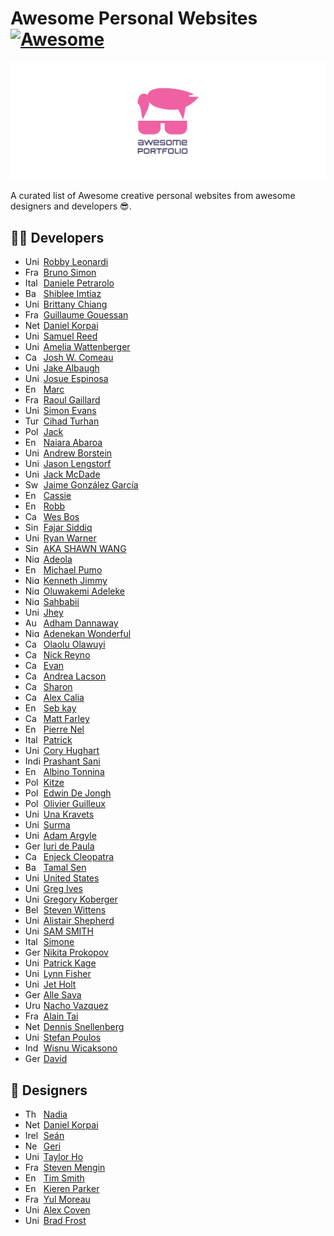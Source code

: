 # Awesome Personal Websites [![Awesome](https://cdn.rawgit.com/sindresorhus/awesome/d7305f38d29fed78fa85652e3a63e154dd8e8829/media/badge.svg)](https://github.com/Arif-un/awesome-portfolio-websites/)

<img src="https://raw.githubusercontent.com/Arif-un/awesome-portfolio-websites/031d3f14c3020bb1ae433638ca698ef4e54eab2e/img/awesome-portfolio-banner.svg" alt="awesome-designer-developers-portfolio-websites-banner">

 A curated list of Awesome creative personal websites from awesome designers and developers 😎.

## 👩‍💻 Developers

- <img src="https://www.worldometers.info/img/flags/us-flag.gif" title="United States" height="14px" width="25px" style="border-radius:3px"> [Robby Leonardi](http://rleonardi.com)
- <img src="https://www.worldometers.info/img/flags/fr-flag.gif" title="France" height="14px" width="25px" style="border-radius:3px"> [Bruno Simon](https://bruno-simon.com/)
- <img src="https://www.worldometers.info/img/flags/it-flag.gif" title="Italy" height="14px" width="25px" style="border-radius:3px"> [Daniele Petrarolo](https://www.danielepetrarolo.com/)
- <img src="https://www.worldometers.info/img/flags/bg-flag.gif" title="Bangladesh" height="14px" width="25px" style="border-radius:3px"> [Shiblee Imtiaz](https://shiblee.me/)
- <img src="https://www.worldometers.info/img/flags/us-flag.gif" title="United States" height="14px" width="25px" style="border-radius:3px"> [Brittany Chiang](https://brittanychiang.com/)
- <img src="https://www.worldometers.info/img/flags/fr-flag.gif" title="France" height="14px" width="25px" style="border-radius:3px"> [Guillaume Gouessan](https://guillaumegouessan.com/)
- <img src="https://www.worldometers.info/img/flags/nl-flag.gif" title="Netherlands" height="14px" width="25px" style="border-radius:3px"> [Daniel Korpai](https://danielkorpai.com/)
- <img src="https://www.worldometers.info/img/flags/us-flag.gif" title="United States" height="14px" width="25px" style="border-radius:3px"> [Samuel Reed](https://www.strml.net/)
- <img src="https://www.worldometers.info/img/flags/us-flag.gif" title="United States" height="14px" width="25px" style="border-radius:3px"> [Amelia Wattenberger](https://wattenberger.com/)
- <img src="https://www.worldometers.info/img/flags/ca-flag.gif" title="Canada" height="14px" width="25px" style="border-radius:3px"> [Josh W. Comeau](https://www.joshwcomeau.com/)
- <img src="https://www.worldometers.info/img/flags/us-flag.gif" title="United States" height="14px" width="25px" style="border-radius:3px"> [Jake Albaugh](https://jakealbaugh.com/)
- <img src="https://www.worldometers.info/img/flags/us-flag.gif" title="United States" height="14px" width="25px" style="border-radius:3px"> [Josue Espinosa](https://ejosue.com/)
- <img src="https://www.worldometers.info/img/flags/uk-flag.gif" title="England" height="14px" width="25px" style="border-radius:3px"> [Marc](http://mrcthms.com/)
- <img src="https://www.worldometers.info/img/flags/fr-flag.gif" title="France" height="14px" width="25px" style="border-radius:3px"> [Raoul Gaillard](https://www.raoul-gaillard.com/)
- <img src="https://www.worldometers.info/img/flags/uk-flag.gif" title="United Kingdom" height="14px" width="25px" style="border-radius:3px"> [Simon Evans](https://sii.im/)
- <img src="https://www.worldometers.info/img/flags/tu-flag.gif" title="Turkey" height="14px" width="25px" style="border-radius:3px"> [Cihad Turhan](https://cihadturhan.com/)
- <img src="https://www.worldometers.info/img/flags/pl-flag.gif" title="Poland" height="14px" width="25px" style="border-radius:3px"> [Jack](https://jacekjeznach.com/)
- <img src="https://www.worldometers.info/img/flags/uk-flag.gif" title="England" height="14px" width="25px" style="border-radius:3px"> [Naiara Abaroa](https://naknak.me/)
- <img src="https://www.worldometers.info/img/flags/us-flag.gif" title="United States" height="14px" width="25px" style="border-radius:3px"> [Andrew Borstein](https://andrewborstein.com/)
- <img src="https://www.worldometers.info/img/flags/us-flag.gif" title="United States" height="14px" width="25px" style="border-radius:3px"> [Jason Lengstorf](https://www.jason.af/)
- <img src="https://www.worldometers.info/img/flags/us-flag.gif" title="United States" height="14px" width="25px" style="border-radius:3px"> [Jack McDade](https://jackmcdade.com/)
- <img src="https://www.worldometers.info/img/flags/sw-flag.gif" title="Sweden" height="14px" width="25px" style="border-radius:3px"> [Jaime González García](https://www.barbarianmeetscoding.com/)
- <img src="https://www.worldometers.info/img/flags/uk-flag.gif" title="England" height="14px" width="25px" style="border-radius:3px"> [Cassie](https://www.cassie.codes/)
- <img src="https://www.worldometers.info/img/flags/uk-flag.gif" title="England" height="14px" width="25px" style="border-radius:3px"> [Robb](https://robbowen.digital/)
- <img src="https://www.worldometers.info/img/flags/ca-flag.gif" title="Canada" height="14px" width="25px" style="border-radius:3px"> [Wes Bos](https://wesbos.com/)
- <img src="https://www.worldometers.info/img/flags/sn-flag.gif" title="Singapore" height="14px" width="25px" style="border-radius:3px"> [Fajar Siddiq](https://fajarsiddiq.com/)
- <img src="https://www.worldometers.info/img/flags/us-flag.gif" title="United States" height="14px" width="25px" style="border-radius:3px"> [Ryan Warner](https://ryan.warner.codes/)
- <img src="https://www.worldometers.info/img/flags/sn-flag.gif" title="Singapore" height="14px" width="25px" style="border-radius:3px"> [AKA SHAWN WANG](https://www.swyx.io/)
- <img src="https://www.worldometers.info/img/flags/ni-flag.gif" title="Nigeria" height="14px" width="25px" style="border-radius:3px"> [Adeola](https://adeolaadeoti.netlify.app/)
- <img src="https://www.worldometers.info/img/flags/uk-flag.gif" title="England" height="14px" width="25px" style="border-radius:3px"> [Michael Pumo](https://michaelpumo.com/)
- <img src="https://www.worldometers.info/img/flags/ni-flag.gif" title="Nigeria" height="14px" width="25px" style="border-radius:3px"> [Kenneth Jimmy](https://kenjimmy.me/)
- <img src="https://www.worldometers.info/img/flags/ni-flag.gif" title="Nigeria" height="14px" width="25px" style="border-radius:3px"> [Oluwakemi Adeleke](https://www.kemiadeleke.com/)
- <img src="https://www.worldometers.info/img/flags/ni-flag.gif" title="Nigeria" height="14px" width="25px" style="border-radius:3px"> [Sahbabii](https://www.seyi.dev/)
- <img src="https://www.worldometers.info/img/flags/us-flag.gif" title="United States" height="14px" width="25px" style="border-radius:3px"> [Jhey](https://jhey.dev/)
- <img src="https://www.worldometers.info/img/flags/as-flag.gif" title="Australia" height="14px" width="25px" style="border-radius:3px"> [Adham Dannaway](https://www.adhamdannaway.com/)
- <img src="https://www.worldometers.info/img/flags/ni-flag.gif" title="Nigeria" height="14px" width="25px" style="border-radius:3px"> [Adenekan Wonderful](https://codewonders.dev/)
- <img src="https://www.worldometers.info/img/flags/ca-flag.gif" title="Canada" height="14px" width="25px" style="border-radius:3px"> [Olaolu Olawuyi](https://olaolu.dev/)
- <img src="https://www.worldometers.info/img/flags/ca-flag.gif" title="Canada" height="14px" width="25px" style="border-radius:3px"> [Nick Reyno](https://nickreyno.com/)
- <img src="https://www.worldometers.info/img/flags/ca-flag.gif" title="Canada" height="14px" width="25px" style="border-radius:3px"> [Evan](https://www.epwallace.com/)
- <img src="https://www.worldometers.info/img/flags/ca-flag.gif" title="Canada" height="14px" width="25px" style="border-radius:3px"> [Andrea Lacson](http://www.andrealacson.com/)
- <img src="https://www.worldometers.info/img/flags/ca-flag.gif" title="Canada" height="14px" width="25px" style="border-radius:3px"> [Sharon](https://sharon-yi.com/)
- <img src="https://www.worldometers.info/img/flags/ca-flag.gif" title="Canada" height="14px" width="25px" style="border-radius:3px"> [Alex Calia](https://alexcalia.com/)
- <img src="https://www.worldometers.info/img/flags/uk-flag.gif" title="England" height="14px" width="25px" style="border-radius:3px"> [Seb kay](https://sebkay.com/)
- <img src="https://www.worldometers.info/img/flags/ca-flag.gif" title="Canada" height="14px" width="25px" style="border-radius:3px"> [Matt Farley](https://mattfarley.ca/)
- <img src="https://www.worldometers.info/img/flags/uk-flag.gif" title="England" height="14px" width="25px" style="border-radius:3px"> [Pierre Nel](https://pierre.io/)
- <img src="https://www.worldometers.info/img/flags/it-flag.gif" title="Italy" height="14px" width="25px" style="border-radius:3px"> [Patrick](https://bepatrickdavid.com/)
- <img src="https://www.worldometers.info/img/flags/us-flag.gif" title="United States" height="14px" width="25px" style="border-radius:3px"> [Cory Hughart](https://coryhughart.com/)
- <img src="https://www.worldometers.info/img/flags/in-flag.gif" title="India" height="14px" width="25px" style="border-radius:3px"> [Prashant Sani](https://prashantsani.com/)
- <img src="https://www.worldometers.info/img/flags/uk-flag.gif" title="England" height="14px" width="25px" style="border-radius:3px"> [Albino Tonnina](https://albinotonnina.com/)
- <img src="https://www.worldometers.info/img/flags/pl-flag.gif" title="Poland" height="14px" width="25px" style="border-radius:3px"> [Kitze](https://kitze.io/)
- <img src="https://www.worldometers.info/img/flags/pl-flag.gif" title="Poland" height="14px" width="25px" style="border-radius:3px"> [Edwin De Jongh](http://edwindejongh.co/)
- <img src="https://www.worldometers.info/img/flags/pl-flag.gif" title="Poland" height="14px" width="25px" style="border-radius:3px"> [Olivier Guilleux](https://www.olivier-guilleux.com/)
- <img src="https://www.worldometers.info/img/flags/us-flag.gif" title="United States" height="14px" width="25px" style="border-radius:3px"> [Una Kravets ](https://una.im/)
- <img src="https://www.worldometers.info/img/flags/uk-flag.gif" title="United Kingdom" height="14px" width="25px" style="border-radius:3px"> [Surma](https://surma.dev/)
- <img src="https://www.worldometers.info/img/flags/us-flag.gif" title="United States" height="14px" width="25px" style="border-radius:3px"> [Adam Argyle](https://nerdy.dev/)
- <img src="https://www.worldometers.info/img/flags/gm-flag.gif" title="Germany" height="14px" width="25px" style="border-radius:3px"> [Iuri de Paula](https://iuri.is/)
- <img src="https://www.worldometers.info/img/flags/cm-flag.gif" title="Cameroon" height="14px" width="25px" style="border-radius:3px"> [Enjeck Cleopatra](https://gfolio.enjeck.com/)
- <img src="https://www.worldometers.info/img/flags/bg-flag.gif" title="Bangladesh" height="14px" width="25px" style="border-radius:3px"> [Tamal Sen](https://tamalsen.dev/)
- <img src="https://www.worldometers.info/img/flags/us-flag.gif" title="United States" height="14px" width="25px" style="border-radius:3px"> [United States](https://www.juliacodes.com/)
- <img src="https://www.worldometers.info/img/flags/uk-flag.gif" title="United Kingdom" height="14px" width="25px" style="border-radius:3px"> [Greg Ives](https://gregives.co.uk/)
- <img src="https://www.worldometers.info/img/flags/us-flag.gif" title="United States" height="14px" width="25px" style="border-radius:3px"> [Gregory Koberger](https://gkoberger.com/)
- <img src="https://www.worldometers.info/img/flags/be-flag.gif" title="Belgium" height="14px" width="25px" style="border-radius:3px"> [Steven Wittens](https://acko.net/)
- <img src="https://www.worldometers.info/img/flags/uk-flag.gif" title="United Kingdom" height="14px" width="25px" style="border-radius:3px"> [Alistair Shepherd](https://alistairshepherd.uk)
- <img src="https://www.worldometers.info/img/flags/uk-flag.gif" title="United Kingdom" height="14px" width="25px" style="border-radius:3px"> [SAM SMITH](https://smth.uk)
- <img src="https://www.worldometers.info/img/flags/it-flag.gif" title="Italy" height="14px" width="25px" style="border-radius:3px"> [Simone](https://simone.computer)
- <img src="https://www.worldometers.info/img/flags/gm-flag.gif" title="Germany" height="14px" width="25px" style="border-radius:3px"> [Nikita Prokopov](https://tonsky.me)
- <img src="https://www.worldometers.info/img/flags/uk-flag.gif" title="United Kingdom" height="14px" width="25px" style="border-radius:3px"> [Patrick Kage](https://ka.ge)
- <img src="https://www.worldometers.info/img/flags/us-flag.gif" title="United States" height="14px" width="25px" style="border-radius:3px"> [Lynn Fisher](https://lynnandtonic.com/)
- <img src="https://www.worldometers.info/img/flags/uk-flag.gif" title="United Kingdom" height="14px" width="25px" style="border-radius:3px"> [Jet Holt](https://jetholt.com/)
- <img src="https://www.worldometers.info/img/flags/gm-flag.gif" title="Germany" height="14px" width="25px" style="border-radius:3px"> [Alle Sava](https://sava.io)
- <img src="https://www.worldometers.info/img/flags/uy-flag.gif" title="Uruguay" height="14px" width="25px" style="border-radius:3px"> [Nacho Vazquez](https://naxo.dev)
- <img src="https://www.worldometers.info/img/flags/fr-flag.gif" title="France" height="14px" width="25px" style="border-radius:3px"> [Alain Tai](https://www.alaintai.com/)
- <img src="https://www.worldometers.info/img/flags/nl-flag.gif" title="Netherland" height="14px" width="25px" style="border-radius:3px"> [Dennis Snellenberg](https://dennissnellenberg.com/)
- <img src="https://www.worldometers.info/img/flags/us-flag.gif" title="United States" height="14px" width="25px" style="border-radius:3px"> [Stefan Poulos](https://www.poulos.co/)
- <img src="https://www.worldometers.info/img/flags/id-flag.gif" title="Indonesia" height="14px" width="25px" style="border-radius:3px"> [Wisnu Wicaksono](https://wiscaksono.com/)
- <img src="https://www.worldometers.info/img/flags/gm-flag.gif" title="Germany" height="14px" width="25px" style="border-radius:3px"> [David](https://www.david-hckh.com/)

## 🎨 Designers

- <img src="https://www.worldometers.info/img/flags/th-flag.gif" title="Thailand" height="14px" width="25px" style="border-radius:3px"> [Nadia](https://nadiaux.design/)
- <img src="https://www.worldometers.info/img/flags/nl-flag.gif" title="Netherlands" height="14px" width="25px" style="border-radius:3px"> [Daniel Korpai](https://danielkorpai.com/)
- <img src="https://www.worldometers.info/img/flags/ei-flag.gif" title="Ireland" height="14px" width="25px" style="border-radius:3px"> [Seán](https://www.seanhalpin.design/)
- <img src="https://www.worldometers.info/img/flags/nz-flag.gif" title="New Zealand" height="14px" width="25px" style="border-radius:3px"> [Geri](https://gerireid.com/)
- <img src="https://www.worldometers.info/img/flags/us-flag.gif" title="United States" height="14px" width="25px" style="border-radius:3px"> [Taylor Ho](http://taylorkmho.com/)
- <img src="https://www.worldometers.info/img/flags/fr-flag.gif" title="France" height="14px" width="25px" style="border-radius:3px"> [Steven Mengin](https://www.stevenmengin.com/)
- <img src="https://www.worldometers.info/img/flags/uk-flag.gif" title="England" height="14px" width="25px" style="border-radius:3px"> [Tim Smith](https://www.mypoorbrain.com/)
- <img src="https://www.worldometers.info/img/flags/uk-flag.gif" title="England" height="14px" width="25px" style="border-radius:3px"> [Kieren Parker](https://kieranparker.co.uk/)
- <img src="https://www.worldometers.info/img/flags/fr-flag.gif" title="France" height="14px" width="25px" style="border-radius:3px"> [Yul Moreau](https://y78.fr/)
- <img src="https://www.worldometers.info/img/flags/us-flag.gif" title="United States" height="14px" width="25px" style="border-radius:3px"> [Alex Coven](https://www.alexcoven.com/)
- <img src="https://www.worldometers.info/img/flags/us-flag.gif" title="United States" height="14px" width="25px" style="border-radius:3px"> [Brad Frost](https://bradfrost.com/)
